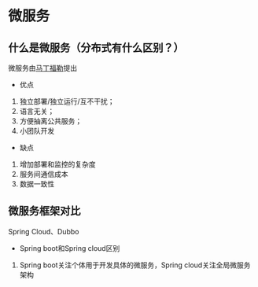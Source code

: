 # 微服务

## 什么是微服务（分布式有什么区别？）

微服务由[马丁福勒](https://martinfowler.com/articles/microservices.html)提出

- 优点

1. 独立部署/独立运行/互不干扰；
2. 语言无关；
3. 方便抽离公共服务；
4. 小团队开发

- 缺点

1. 增加部署和监控的复杂度
2. 服务间通信成本
3. 数据一致性



## 微服务框架对比

Spring Cloud、Dubbo

- Spring boot和Spring cloud区别

1. Spring boot关注个体用于开发具体的微服务，Spring cloud关注全局微服务架构



